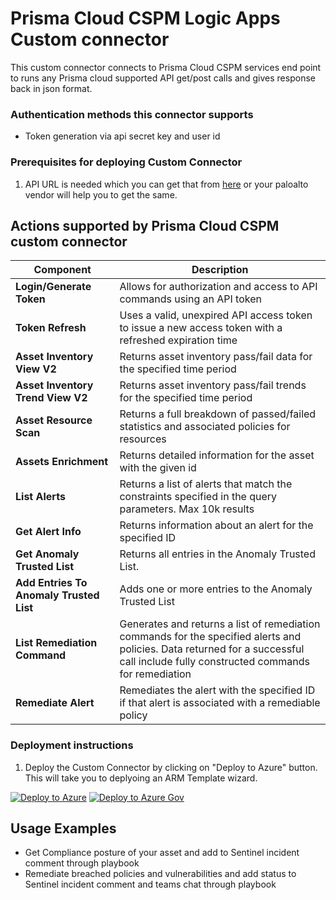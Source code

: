 # Prisma Cloud CSPM Logic Apps Custom connector

This custom connector connects to Prisma Cloud CSPM services end point to runs any Prisma cloud supported API get/post calls and gives response back in json format.
### Authentication methods this connector supports

*  Token generation via api secret key and user id 

### Prerequisites for deploying Custom Connector
1. API URL is needed which you can get that from [here](https://prisma.pan.dev/api/cloud/api-urls) or your paloalto vendor will help you to get the same.


## Actions supported by Prisma Cloud CSPM custom connector

| Component | Description |
| --------- | -------------- |
| **Login/Generate Token** | Allows for authorization and access to API commands using an API token |
| **Token Refresh** | Uses a valid, unexpired API access token to issue a new access token with a refreshed expiration time |
| **Asset Inventory View V2** | Returns asset inventory pass/fail data for the specified time period |
| **Asset Inventory Trend View V2** | Returns asset inventory pass/fail trends for the specified time period |
| **Asset Resource Scan** | Returns a full breakdown of passed/failed statistics and associated policies for resources |
| **Assets Enrichment** | Returns detailed information for the asset with the given id |
| **List Alerts** | Returns a list of alerts that match the constraints specified in the query parameters. Max 10k results |
| **Get Alert Info** | Returns information about an alert for the specified ID |
| **Get Anomaly Trusted List** | Returns all entries in the Anomaly Trusted List. |
| **Add Entries To Anomaly Trusted List** | Adds one or more entries to the Anomaly Trusted List |
| **List Remediation Command** | Generates and returns a list of remediation commands for the specified alerts and policies. Data returned for a successful call include fully constructed commands for remediation |
| **Remediate Alert** | Remediates the alert with the specified ID if that alert is associated with a remediable policy |


### Deployment instructions 
1. Deploy the Custom Connector by clicking on "Deploy to Azure" button. This will take you to deplyoing an ARM Template wizard.

[![Deploy to Azure](https://aka.ms/deploytoazurebutton)](https://portal.azure.com/#create/Microsoft.Template/uri/https%3A%2F%2Fraw.githubusercontent.com%2FAzure%2FAzure-Sentinel%2Fmaster%2FSolutions%2FPaloAltoPrismaCloud%2FPlaybooks%2FCustomConnector%2FPrismaCloudCSPMCustomConnector%2Fazuredeploy.json)
[![Deploy to Azure Gov](https://aka.ms/deploytoazuregovbutton)](https://portal.azure.us/#create/Microsoft.Template/uri/https%3A%2F%2Fraw.githubusercontent.com%2FAzure%2FAzure-Sentinel%2Fmaster%2FSolutions%2FPaloAltoPrismaCloud%2FPlaybooks%2FCustomConnector%2FPrismaCloudCSPMCustomConnector%2Fazuredeploy.json)

## Usage Examples
* Get Compliance posture of your asset and add to Sentinel incident comment through playbook
* Remediate breached policies and vulnerabilities and add status to Sentinel incident comment and teams chat through playbook

